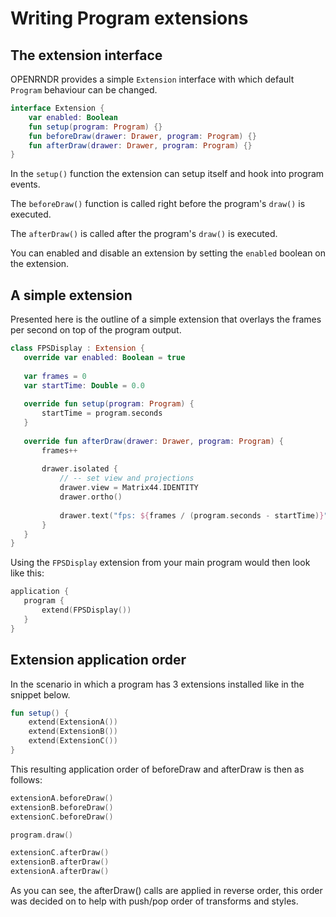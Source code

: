  
 # Writing Program extensions

## The extension interface

OPENRNDR provides a simple `Extension` interface with which default `Program` behaviour can be changed.

```kotlin
interface Extension {
    var enabled: Boolean
    fun setup(program: Program) {}
    fun beforeDraw(drawer: Drawer, program: Program) {}
    fun afterDraw(drawer: Drawer, program: Program) {}
}
```

In the `setup()` function the extension can setup itself and hook into program events.

The `beforeDraw()` function is called right before the program's `draw()` is executed.

The `afterDraw()` is called after the program's `draw()` is executed.

You can enabled and disable an extension by setting the `enabled` boolean on the extension.

## A simple extension

Presented here is the outline of a simple extension that overlays the frames per second on top of the program output. 
 
 ```kotlin
class FPSDisplay : Extension {
    override var enabled: Boolean = true
    
    var frames = 0
    var startTime: Double = 0.0
    
    override fun setup(program: Program) {
        startTime = program.seconds
    }
    
    override fun afterDraw(drawer: Drawer, program: Program) {
        frames++
        
        drawer.isolated {
            // -- set view and projections
            drawer.view = Matrix44.IDENTITY
            drawer.ortho()
            
            drawer.text("fps: ${frames / (program.seconds - startTime)}")
        }
    }
}
``` 
 
 Using the `FPSDisplay` extension from your main program would then look like this: 
 
 ```kotlin
application {
    program {
        extend(FPSDisplay())
    }
}
``` 
 
 ## Extension application order

In the scenario in which a program has 3 extensions installed like in the snippet below.

```kotlin
fun setup() {
    extend(ExtensionA())
    extend(ExtensionB())
    extend(ExtensionC())
}
```

This resulting application order of beforeDraw and afterDraw is then as follows:

```kotlin
extensionA.beforeDraw()
extensionB.beforeDraw()
extensionC.beforeDraw()

program.draw()

extensionC.afterDraw()
extensionB.afterDraw()
extensionA.afterDraw()
```

As you can see, the afterDraw() calls are applied in reverse order, this order was decided on to help with push/pop order of transforms and styles.
 
